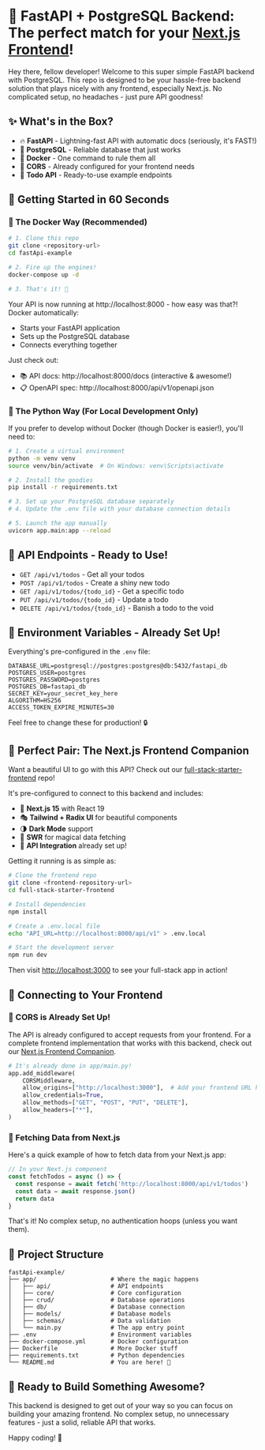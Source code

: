 # 🚀 FastAPI + PostgreSQL Backend: The perfect match for your [Next.js Frontend](https://github.com/Bradd3rs/full-stack-starter-frontend)!

Hey there, fellow developer! Welcome to this super simple FastAPI backend with PostgreSQL. This repo is designed to be your hassle-free backend solution that plays nicely with any frontend, especially Next.js. No complicated setup, no headaches - just pure API goodness!

## ✨ What's in the Box?

- 🔥 **FastAPI** - Lightning-fast API with automatic docs (seriously, it's FAST!)
- 🐘 **PostgreSQL** - Reliable database that just works
- 🐳 **Docker** - One command to rule them all
- 🔄 **CORS** - Already configured for your frontend needs
- 📝 **Todo API** - Ready-to-use example endpoints

## 🏁 Getting Started in 60 Seconds

### 🐳 The Docker Way (Recommended)

```bash
# 1. Clone this repo
git clone <repository-url>
cd fastApi-example

# 2. Fire up the engines!
docker-compose up -d

# 3. That's it! 🎉
```

Your API is now running at http://localhost:8000 - how easy was that?! Docker automatically:

- Starts your FastAPI application
- Sets up the PostgreSQL database
- Connects everything together

Just check out:

- 📚 API docs: http://localhost:8000/docs (interactive & awesome!)
- 📋 OpenAPI spec: http://localhost:8000/api/v1/openapi.json

### 🐍 The Python Way (For Local Development Only)

If you prefer to develop without Docker (though Docker is easier!), you'll need to:

```bash
# 1. Create a virtual environment
python -m venv venv
source venv/bin/activate  # On Windows: venv\Scripts\activate

# 2. Install the goodies
pip install -r requirements.txt

# 3. Set up your PostgreSQL database separately
# 4. Update the .env file with your database connection details

# 5. Launch the app manually
uvicorn app.main:app --reload
```

## 🔌 API Endpoints - Ready to Use!

- `GET /api/v1/todos` - Get all your todos
- `POST /api/v1/todos` - Create a shiny new todo
- `GET /api/v1/todos/{todo_id}` - Get a specific todo
- `PUT /api/v1/todos/{todo_id}` - Update a todo
- `DELETE /api/v1/todos/{todo_id}` - Banish a todo to the void

## 🔧 Environment Variables - Already Set Up!

Everything's pre-configured in the `.env` file:

```
DATABASE_URL=postgresql://postgres:postgres@db:5432/fastapi_db
POSTGRES_USER=postgres
POSTGRES_PASSWORD=postgres
POSTGRES_DB=fastapi_db
SECRET_KEY=your_secret_key_here
ALGORITHM=HS256
ACCESS_TOKEN_EXPIRE_MINUTES=30
```

Feel free to change these for production! 🔒

## 🤝 Perfect Pair: The Next.js Frontend Companion

Want a beautiful UI to go with this API? Check out our [full-stack-starter-frontend](https://github.com/Bradd3rs/full-stack-starter-frontend) repo!

It's pre-configured to connect to this backend and includes:

- 🚀 **Next.js 15** with React 19
- 🎭 **Tailwind + Radix UI** for beautiful components
- 🌗 **Dark Mode** support
- 🔄 **SWR** for magical data fetching
- 🔌 **API Integration** already set up!

Getting it running is as simple as:

```bash
# Clone the frontend repo
git clone <frontend-repository-url>
cd full-stack-starter-frontend

# Install dependencies
npm install

# Create a .env.local file
echo "API_URL=http://localhost:8000/api/v1" > .env.local

# Start the development server
npm run dev
```

Then visit [http://localhost:3000](http://localhost:3000) to see your full-stack app in action!

## 🔗 Connecting to Your Frontend

### 🌟 CORS is Already Set Up!

The API is already configured to accept requests from your frontend. For a complete frontend implementation that works with this backend, check out our [Next.js Frontend Companion](https://github.com/Bradd3rs/full-stack-starter-backend).

```python
# It's already done in app/main.py!
app.add_middleware(
    CORSMiddleware,
    allow_origins=["http://localhost:3000"],  # Add your frontend URL here
    allow_credentials=True,
    allow_methods=["GET", "POST", "PUT", "DELETE"],
    allow_headers=["*"],
)
```

### 🔄 Fetching Data from Next.js

Here's a quick example of how to fetch data from your Next.js app:

```typescript
// In your Next.js component
const fetchTodos = async () => {
  const response = await fetch('http://localhost:8000/api/v1/todos')
  const data = await response.json()
  return data
}
```

That's it! No complex setup, no authentication hoops (unless you want them).

## 📁 Project Structure

```
fastApi-example/
├── app/                     # Where the magic happens
│   ├── api/                 # API endpoints
│   ├── core/                # Core configuration
│   ├── crud/                # Database operations
│   ├── db/                  # Database connection
│   ├── models/              # Database models
│   ├── schemas/             # Data validation
│   └── main.py              # The app entry point
├── .env                     # Environment variables
├── docker-compose.yml       # Docker configuration
├── Dockerfile               # More Docker stuff
├── requirements.txt         # Python dependencies
└── README.md                # You are here! 👋
```

## 🚀 Ready to Build Something Awesome?

This backend is designed to get out of your way so you can focus on building your amazing frontend. No complex setup, no unnecessary features - just a solid, reliable API that works.

Happy coding! 🎉
